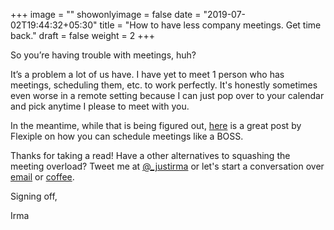+++
image = ""
showonlyimage = false
date = "2019-07-02T19:44:32+05:30"
title = "How to have less company meetings. Get time back."
draft = false
weight = 2
+++

So you’re having trouble with meetings, huh?
<!--more-->

It’s a problem a lot of us have. I have yet to meet 1 person who has meetings, scheduling them, etc. to work perfectly. It's honestly sometimes even worse in a remote setting because I can just pop over to your calendar and pick anytime I please to meet with you.

In the meantime, while that is being figured out, [here](https://blog.flexiple.com/schedule-meetings-like-a-boss/) is a great post by Flexiple on how you can schedule meetings like a BOSS.

Thanks for taking a read! Have a other alternatives to squashing the meeting overload? Tweet me at [@\_justirma](https://twitter.com/_justirma) or let's start a conversation over [email](https://hi@justirma.com) or [coffee](https://calendly.com/_justirma/1on1-call).

Signing off,

Irma